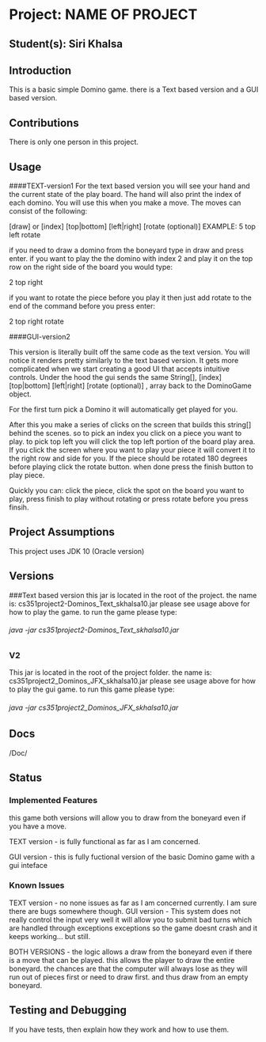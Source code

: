 # Project: NAME OF PROJECT
## Student(s):  Siri Khalsa

## Introduction
This is a basic simple Domino game. there is a Text based version and a GUI based version.

## Contributions
There is only one person in this project.

## Usage
####TEXT-version1 
For the text based version you will see your hand and the current state of the play board.
The hand  will also print the index of each domino. You will use this when you make a move.
The moves can consist of the following:

[draw]
or
[index] [top|bottom] [left|right] [rotate (optional)]
EXAMPLE: 5 top left rotate

if you need to draw a domino from the boneyard type in draw and press enter. if you want to play 
the the domino with index 2 and play it on the top row on the right side of the board you would type:

2 top right 

if you want to rotate the piece before you play it then just add rotate to the end of the command before you press enter:

2 top right rotate
 
####GUI-version2

This version is literally built off the same code as the text version. You will notice it renders pretty similarly
 to the text based version. It gets more complicated when we start creating a good UI that accepts intuitive controls. 
 Under the hood the gui sends the same String[], [index] [top|bottom] [left|right] [rotate (optional)] , array back to the DominoGame object.
 
 For the first turn pick a Domino it will automatically get played for you.
 
 After this  you make a series of clicks on the screen that builds this string[] behind the scenes.
so to pick an index you click on a piece you want to play. to pick top left you will click the top left portion of the board play area.
If you click the screen where you want to play your piece it will convert it to the right row and side for you. If the piece should be rotated 
180 degrees before playing click the rotate button. when done press the finish button to play piece.

Quickly you can: click the piece, click the spot on the board you want to play, press finish to play without rotating or press rotate before you press finsih. 


## Project Assumptions
This project uses JDK 10 (Oracle version)

## Versions 

###Text based version
this jar is located in the root of the project. the name is: cs351project2-Dominos_Text_skhalsa10.jar
please see usage above for how to play the game. to run the game please type:

###### java -jar cs351project2-Dominos_Text_skhalsa10.jar

### V2
This jar is located in the root of the project folder. the name is: cs351project2_Dominos_JFX_skhalsa10.jar
please see usage above for how to play the gui game. to run this game please type:
 
###### java -jar cs351project2_Dominos_JFX_skhalsa10.jar

## Docs
/Doc/

## Status
### Implemented Features
this game both versions will allow you to draw from the boneyard even if you have a move. 

TEXT version - is fully functional as far as I am concerned. 

GUI version - this is fully fuctional version of the basic Domino game with a gui inteface 

### Known Issues

TEXT version - no none issues as far as I am concerned currently. I am sure there are bugs somewhere though.
GUI version - This system does not really control the input very well it will allow you to submit bad turns which are handled through exceptions 
exceptions so the game doesnt crash and it keeps working... but still.

BOTH VERSIONS - the logic allows a draw from the boneyard even if there is a move that can be played. this allows the player to draw the entire boneyard.
the chances are that the computer will always lose as they will run out of pieces first or need to draw first. and thus draw from an empty boneyard.

## Testing and Debugging
If you have tests, then explain how they work and how to use them.